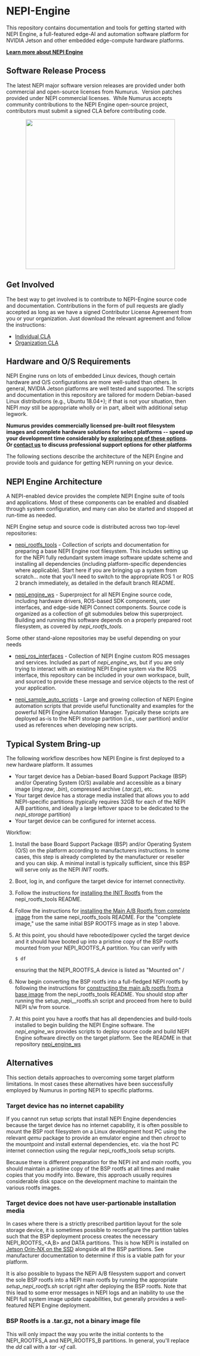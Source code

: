 # NEPI-Engine
This repository contains documentation and tools for getting started with NEPI Engine, a full-featured edge-AI and automation software platform for NVIDIA Jetson and other embedded edge-compute hardware platforms.

**[Learn more about NEPI Engine](https://nepi.com/)**
## Software Release Process
The latest NEPI major software version releases are provided under both commercial and open-source licenses from Numurus.  Version patches provided under NEPI commercial licenses.  While Numurus accepts community contributions to the NEPI Engine open-source project, contributors must submit a signed CLA before contributing code.
<p align="center">
<img src="http://nepi.com/wp-content/uploads/NEPI-Software-Release-Process_040224b.png" width="400px">
</p>

## Get Involved
The best way to get involved is to contribute to NEPI-Engine source code and documentation. Contributions in the form of pull requests are gladly accepted as long as we have a signed Contributor License Agreement from you or your organization. Just download the relevant agreement and follow the instructions:
- [Individual CLA](https://numurus.com/wp-content/uploads/NEPI-Engine-Individual-Contributor-License-Agreement.pdf)
- [Organization CLA](https://numurus.com/wp-content/uploads/NEPI-Engine-Organization-Contributor-License-Agreement.pdf)

## Hardware and O/S Requirements
NEPI Engine runs on lots of embedded Linux devices, though certain hardware and O/S configurations are more well-suited than others. In general, NVIDIA Jetson platforms are well tested and supported. The scripts and documentation in this repository are tailored for modern Debian-based Linux distributions (e.g., Ubuntu 18.04+); if that is not your situation, then NEPI _may_ still be appropriate wholly or in part, albeit with additional setup legwork.

**Numurus provides commercially licensed pre-built root filesystem images and complete hardware solutions for select platforms -- speed up your development time considerably by [exploring one of these options](https://nepi.com/documentation/nepi-engine-pre-built-image-download-and-installation/). Or [contact us](mailto:nepi@numurus.com) to discuss professional support options for other platforms**

The following sections describe the architecture of the NEPI Engine and provide tools and guidance for getting NEPI running on your device.

## NEPI Engine Architecture

A NEPI-enabled device provides the complete NEPI Engine suite of tools and applications. Most of these components can be enabled and disabled through system configuration, and many can also be started and stopped at run-time as needed.

NEPI Engine setup and source code is distributed across two top-level repositories:

- [nepi_rootfs_tools](https://github.com/nepi-engine/nepi_rootfs_tools) - Collection of scripts and documentation for preparing a base NEPI Engine root filesystem. This includes setting up for the NEPI fully redundant system image software update scheme and installing all dependencies (including platform-specific dependencies where applicable). Start here if you are bringing up a system from scratch... note that you'll need to switch to the appropriate ROS 1 or ROS 2 branch immediately, as detailed in the default branch README.

- [nepi_engine_ws](https://github.com/nepi-engine/nepi_engine_ws) - Superproject for all NEPI Engine source code, including hardware drivers, ROS-based SDK components, user interfaces, and edge-side NEPI Connect components. Source code is organized as a collection of git submodules below this superproject. Building and running this software depends on a properly prepared root filesystem, as covered by _nepi_rootfs_tools_.

Some other stand-alone repositories may be useful depending on your needs
- [nepi_ros_interfaces](https://github.com/nepi-engine/nepi_ros_interfaces) - Collection of NEPI Engine custom ROS messages and services. Included as part of _nepi_engine_ws_, but if you are only trying to interact with an existing NEPI Engine system via the ROS interface, this repository can be included in your own workspace, built, and sourced to provide these message and service objects to the rest of your application.

- [nepi_sample_auto_scripts](https://github.com/nepi-engine/nepi_sample_auto_scripts) - Large and growing collection of NEPI Engine automation scripts that provide useful functionality and examples for the powerful NEPI Engine Automation Manager. Typically these scripts are deployed as-is to the NEPI storage partition (i.e., user partition) and/or used as references when developing new scripts. 

## Typical System Bring-up
The following workflow describes how NEPI Engine is first deployed to a new hardware platform. It assumes
- Your target device has a Debian-based Board Support Package (BSP) and/or Operating System (O/S) available and accessible as a binary image (_img.raw_, _.bin_), compressed archive (_.tar.gz_), etc.
- Your target device has a storage media installed that allows you to add NEPI-specific partitions (typically requires 32GB for each of the NEPI A/B partitions, and ideally a large leftover space to be dedicated to the _nepi_storage_ partition)
- Your target device can be configured for internet access. 

Workflow:
1. Install the base Board Support Package (BSP) and/or Operating System (O/S) on the platform according to manufacturers instructions. In some cases, this step is already completed by the manufacturer or reseller and you can skip. A minimal install is typically sufficient, since this BSP will serve only as the NEPI _INIT_ rootfs.

1. Boot, log in, and configure the target device for internet connectivity. 

1. Follow the instructions for [installing the INIT Rootfs](https://github.com/nepi-engine/nepi_rootfs_tools#installing-the-init-rootfs) from the nepi_rootfs_tools README.

1. Follow the instructions for [installing the Main A/B Rootfs from complete image](https://github.com/nepi-engine/nepi_rootfs_tools?tab=readme-ov-file#installing-the-main-ab-rootfs-from-complete-image) from the same nepi_rootfs_tools README. For the "complete image," use the same initial BSP ROOTFS image as in step 1 above.

1. At this point, you should have rebooted/power cycled the target device and it should have booted up into a pristine copy of the BSP rootfs mounted from your NEPI_ROOTFS_A partition. You can verify with
    ```
    $ df
    ```
    ensuring that the NEPI_ROOTFS_A device is listed as "Mounted on" /

1. Now begin converting the BSP rootfs into a full-fledged NEPI rootfs by following the instructions for [constructing the main a/b rootfs from a base image](https://github.com/nepi-engine/nepi_rootfs_tools?tab=readme-ov-file#constructing-the-main-ab-rootfs-from-a-base-image) from the nepi_rootfs_tools README. You should stop after running the setup_nepi_<xyz>_rootfs.sh script and proceed from here to build NEPI s/w from source.

1. At this point you have a rootfs that has all dependencies and build-tools installed to begin building the NEPI Engine software. The _nepi_engine_ws_ provides scripts to deploy source code and build NEPI Engine software directly on the target platform. See the README in that repository
[nepi_engine_ws](https://github.com/nepi-engine/nepi_engine_ws)

## Alternatives
This section details approaches to overcoming some target platform limitations. In most cases these alternatives have been successfully employed by Numurus in porting NEPI to specific platforms.

### Target device has no internet capability
If you cannot run setup scripts that install NEPI Engine dependencies because the target device has no internet capability, it is often possible to mount the BSP root filesystem on a Linux development host PC using the relevant _qemu_ package to provide an emulator engine and then _chroot_ to the mountpoint and install external dependencies, etc. via the host PC internet connection using the regular nepi_rootfs_tools setup scripts.

Because there is different preparation for the NEPI _init_ and _main_ rootfs, you should maintain a pristine copy of the BSP rootfs at all times and make copies that you modify into. Beware, this approach usually requires considerable disk space on the development machine to maintain the various rootfs images.

### Target device does not have user-partionable installation media
In cases where there is a strictly prescribed partition layout for the sole storage device, it is sometimes possible to reconfigure the partition tables such that the BSP deployment process creates the necessary NEPI_ROOTFS_<A,B> and DATA partitions. This is how NEPI is installed on [Jetson Orin-NX on the SSD](https://github.com/nepi-engine/nepi_rootfs_tools/blob/master/dev_host_tools/jetson_initrd_flash_support/README_nepi_initrd_flash.txt) alongside all the BSP partitions. See manufacturer documentation to determine if this is a viable path for your platform.

It is also possible to bypass the NEPI A/B filesystem support and convert the sole BSP rootfs into a NEPI main rootfs by running the appropriate _setup_nepi_rootfs.sh_ script right after deploying the BSP rootfs. Note that this lead to some error messages in NEPI logs and an inability to use the NEPI full system image update capabilities, but generally provides a well-featured NEPI Engine deployment.

### BSP Rootfs is a .tar.gz, not a binary image file
This will only impact the way you write the initial contents to the NEPI_ROOTFS_A and NEPI_ROOTFS_B partitions. In general, you'll replace the _dd_ call with a _tar -xf_ call.

